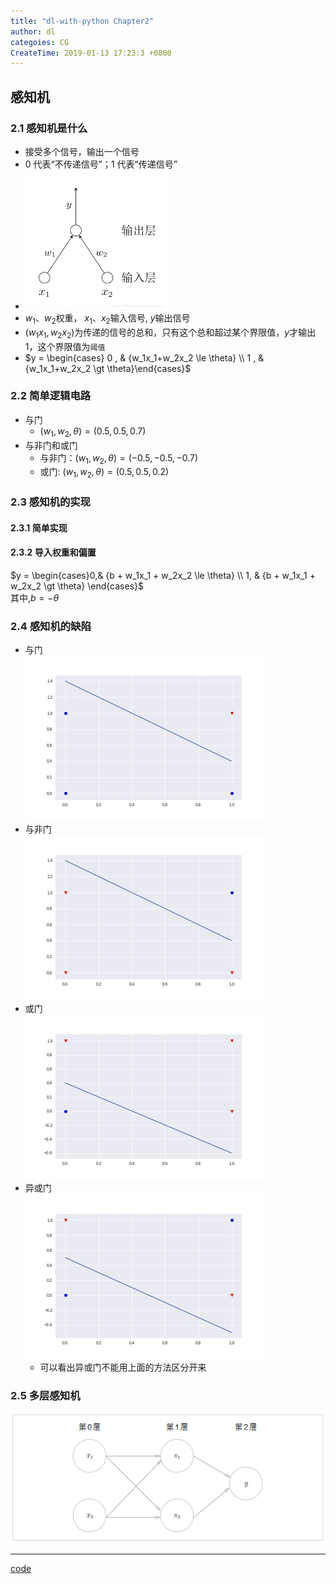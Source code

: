 ```yaml
---
title: "dl-with-python Chapter2"
author: dl
categoies: CG
CreateTime: 2019-01-13 17:23:3 +0800
---
```



## 感知机
### 2.1 感知机是什么
- 接受多个信号，输出一个信号
- 0 代表“不传递信号”；1 代表“传递信号”
- !['da'](../images\per.png)
- $w_1、w_2$权重， $x_1、x_2$输入信号, $y$输出信号
- $(w_1x_1, w_2x_2)$为传递的信号的总和，只有这个总和超过某个界限值，$y$才输出1，这个界限值为`阈值`
- $y = \begin{cases} 0 , & {w_1x_1+w_2x_2 \le \theta} \\ 1 , & {w_1x_1+w_2x_2 \gt \theta}\end{cases}$

### 2.2 简单逻辑电路
- 与门
    - $(w_1, w_2, \theta) = (0.5, 0.5, 0.7)$
- 与非门和或门
    - 与非门：$(w_1, w_2, \theta) = (-0.5, -0.5, -0.7)$
    - 或门: $(w_1, w_2, \theta) = (0.5, 0.5, 0.2)$

### 2.3 感知机的实现
#### 2.3.1 简单实现
#### 2.3.2 导入权重和偏置
$y = \begin{cases}0,& {b + w_1x_1 + w_2x_2 \le \theta} \\ 1, & {b + w_1x_1 + w_2x_2 \gt \theta} \end{cases}$<br>
其中,$b= -\theta$
### 2.4 感知机的缺陷
- 与门<br>
!['and'](../images\and.jpg)
- 与非门<br>
!['nand'](../images\nand.jpg)
- 或门<br>
!['or'](../images\or.jpg)
- 异或门<br>
!['xor'](../images\xor.jpg)
    - 可以看出异或门不能用上面的方法区分开来

### 2.5 多层感知机
!['多层感知机'](../images\perce.png)







<hr>

[code](https://github.com/dclcs/deep_learning_with_python_code/blob/master/deep_learning_with_python_code_ch2.ipynb)